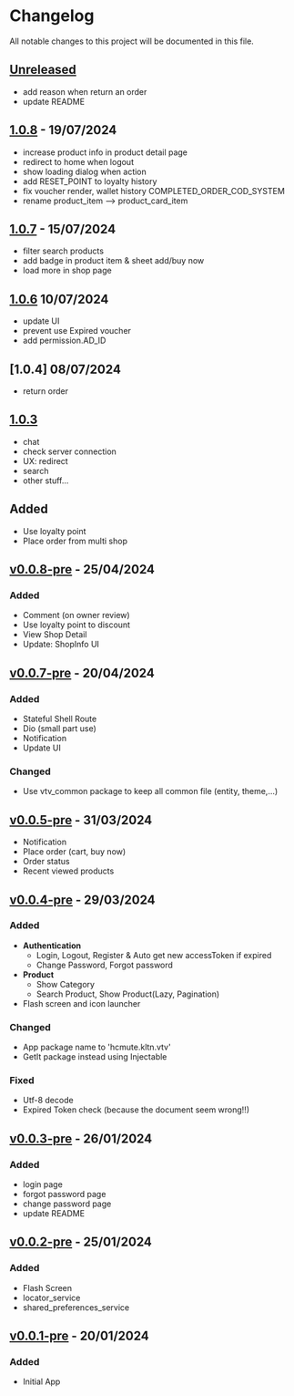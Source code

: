 # Changelog

All notable changes to this project will be documented in this file.

## [Unreleased]

- add reason when return an order
- update README

## [1.0.8] - 19/07/2024

- increase product info in product detail page
- redirect to home when logout
- show loading dialog when action
- add RESET_POINT to loyalty history
- fix voucher render, wallet history COMPLETED_ORDER_COD_SYSTEM
- rename product_item --> product_card_item

## [1.0.7] - 15/07/2024

- filter search products
- add badge in product item & sheet add/buy now
- load more in shop page

## [1.0.6] 10/07/2024

- update UI
- prevent use Expired voucher
- add permission.AD_ID

## [1.0.4] 08/07/2024

- return order

## [1.0.3]

- chat
- check server connection
- UX: redirect
- search
- other stuff...

## Added

- Use loyalty point
- Place order from multi shop

## [v0.0.8-pre] - 25/04/2024

### Added

- Comment (on owner review)
- Use loyalty point to discount
- View Shop Detail
- Update: ShopInfo UI

## [v0.0.7-pre] - 20/04/2024

### Added

- Stateful Shell Route
- Dio (small part use)
- Notification
- Update UI

### Changed

- Use vtv_common package to keep all common file (entity, theme,...)

## [v0.0.5-pre] - 31/03/2024

- Notification
- Place order (cart, buy now)
- Order status
- Recent viewed products

## [v0.0.4-pre] - 29/03/2024

### Added

- **Authentication**
  - Login, Logout, Register & Auto get new accessToken if expired
  - Change Password, Forgot password
- **Product**
  - Show Category
  - Search Product, Show Product(Lazy, Pagination)
- Flash screen and icon launcher

### Changed

- App package name to 'hcmute.kltn.vtv'
- GetIt package instead using Injectable

### Fixed

- Utf-8 decode
- Expired Token check (because the document seem wrong!!)

## [v0.0.3-pre] - 26/01/2024

### Added

- login page
- forgot password page
- change password page
- update README

## [v0.0.2-pre] - 25/01/2024

### Added

- Flash Screen
- locator_service
- shared_preferences_service

## [v0.0.1-pre] - 20/01/2024

### Added

- Initial App

[unreleased]: https://github.com/venhha/flutter_vtv/compare/1.0.8...HEAD
[1.0.8]: https://github.com/venhha/flutter_vtv/compare/1.0.7...1.0.8
[1.0.7]: https://github.com/venhha/flutter_vtv/compare/1.0.6...1.0.7
[1.0.6]: https://github.com/venhha/flutter_vtv/compare/1.0.3...1.0.6
[1.0.3]: https://github.com/venhha/flutter_vtv/compare/v0.0.8-pre...1.0.3
[v0.0.8-pre]: https://github.com/venhha/flutter_vtv/compare/v0.0.7-pre...v0.0.8-pre
[v0.0.7-pre]: https://github.com/venhha/flutter_vtv/compare/v0.0.5-pre...v0.0.7-pre
[v0.0.5-pre]: https://github.com/venhha/flutter_vtv/compare/v0.0.4-pre...v0.0.5-pre
[v0.0.4-pre]: https://github.com/venhha/flutter_vtv/compare/v0.0.3-pre...v0.0.4-pre
[v0.0.3-pre]: https://github.com/venhha/flutter_vtv/compare/v0.0.2-pre...v0.0.3-pre
[v0.0.2-pre]: https://github.com/venhha/flutter_vtv/compare/v0.0.1-pre...v0.0.2-pre
[v0.0.1-pre]: https://github.com/venhha/flutter_vtv/releases/tag/v0.0.1-pre
